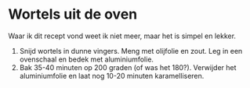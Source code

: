 # Wortels uit de oven

Waar ik dit recept vond weet ik niet meer, maar het is simpel en lekker.

1. Snijd wortels in dunne vingers. Meng met olijfolie en zout. Leg in een ovenschaal en bedek met aluminiumfolie.
2. Bak 35-40 minuten op 200 graden (of was het 180?). Verwijder het aluminiumfolie en laat nog 10-20 minuten karamelliseren.